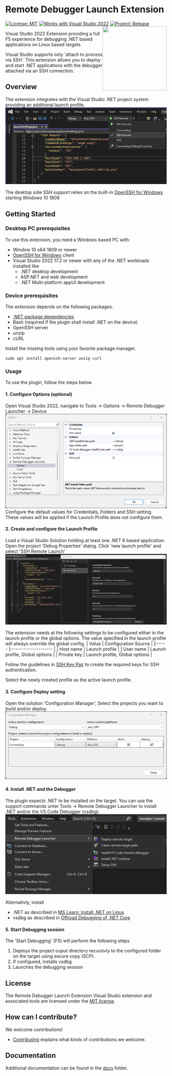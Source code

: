 # Remote Debugger Launch Extension
[![License: MIT](https://img.shields.io/badge/License-MIT-green.svg)](LICENSE)
[![Works with Visual Studio 2022](https://img.shields.io/static/v1.svg?label=VS&message=2022&color=A853C7)](README.md)
[![Project: Release](https://github.com/MichaelKoster70/RemoteDebuggerLaunchExtension/actions/workflows/project-release.yml/badge.svg?branch=main)](https://github.com/MichaelKoster70/RemoteDebuggerLaunchExtension/actions/workflows/project-release.yml)
<image align="right" width="200" height="200" src="./docs/Logo.png" />

Visual Studio 2022 Extension providing a full F5 experience for debugging .NET based applications on Linux based targets.

Visual Studio supports only 'attach to process via SSH'. This extension allows you to deploy and start .NET applications with the debugger attached via an SSH connection.

## Overview

The extension integrates with the Visual Studio .NET project system providing an additional launch profile.
![Launch Profile](docs/ScreenShort-LaunchProfile.png)

The desktop side SSH support relies on the built-in [OpenSSH for Windows](https://learn.microsoft.com/en-us/windows-server/administration/openssh/openssh_overview) starting Windows 10 1809

## Getting Started

### Desktop PC prerequisites
To use this extension, you need a Windows based PC with:
- Window 10 x64 1809 or newer
- [OpenSSH for Windows](https://learn.microsoft.com/en-us/windows-server/administration/openssh/openssh_overview) client
- Visual Studio 2022 17.2 or newer with any of the .NET workloads installed like
  - .NET desktop development
  - ASP.NET and web development
  - .NET Multi-platform appUI development


### Device prerequisites
The extension depends on the following packages.
- [.NET package dependencies](https://github.com/dotnet/core/blob/main/release-notes/7.0/linux-packages.md)
- Bash (required if the plugin shall install .NET on the device)
- OpenSSH server
- unzip
- cURL

Install the missing tools using your favorite package manager.
```
sudo apt install openssh-server unzip curl
```

### Usage
To use the plugin, follow the steps below.

#### 1. Configure Options (optional)
Open Visual Studio 2022, navigate to Tools -> Options -> Remote Debugger Launcher -> Device
![VS Options](docs/ScreenShort-Options.png)
Configure the default values for Credentials, Folders and SSH setting. These values will be applied if the Launch Profile does not configure them.

#### 2. Create and configure the Launch Profile
Load a Visual Studio Solution holding at least one .NET 6 based application.
Open the project 'Debug Properties' dialog. Click 'new launch profile' and select 'SSH Remote Launch'
![LaunchProfileDialog](docs/ScreenShort-LaunchProfileDialog.png)

The extension needs at the following settings to be configured either in the launch profile or the global options. The value specified in the launch profile will always override the global config.
| Value | Configuration Source |
|:----- |:-------------------- |
| Host name | Launch profile |
| User name | Launch profile, Global options |
| Private key | Launch profile, Global options |

Follow the guidelines in [SSH Key Pair](docs/SshKeyPair.md) to create the required keys for SSH authentication.

Select the newly created profile as the active launch profile.

#### 3. Configure Deploy setting
Open the solution 'Configuration Manager', Select the projects you want to build and/or deploy.
![VS ConfigurationManager](docs/ScreenShort-ConfigurationManager.png)

#### 4. Install .NET and the Debugger
The plugin expects .NET to be installed on the target. You can use the support commands unter Tools -> Remote Debugger Launcher to install .NET and/or the VS Code Debugger (vsdbg).
![Commands](docs/ScreenShort-Commands.png)

Alternativly, install
- .NET as described in [MS Learn: Install .NET on Linux](https://learn.microsoft.com/en-us/dotnet/core/install/linux)
- vsdbg as described in [Offroad Debugging of .NET Core](https://github.com/Microsoft/MIEngine/wiki/Offroad-Debugging-of-.NET-Core-on-Linux---OSX-from-Visual-Studio)

#### 5. Start Debugging session
The 'Start Debugging' (F5) will perform the following steps
1. Deploys the project ouput directory recursivly to the configured folder on the target using secure copy (SCP).
2. If configured, installs vsdbg
3. Launches the debugging session

## License
The Remote Debugger Launch Extension Visual Studio extension and associated tools are licensed under the [MIT license](LICENSE).

## How can I contribute?
We welcome contributions! 
- [Contributing](CONTRIBUTING.md) explains what kinds of contributions we welcome.

## Documentation
Additional documentation can be found in the [docs](docs/readme.md) folder.
